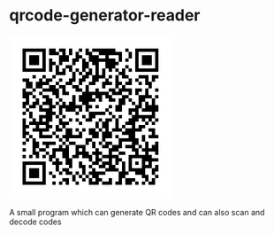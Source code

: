 # qrcode-generator-reader
![Demo QR](HelloWorld.png)

A small program which can generate QR codes and can also scan and decode codes
